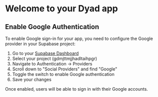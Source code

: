 # Welcome to your Dyad app

## Enable Google Authentication

To enable Google sign-in for your app, you need to configure the Google provider in your Supabase project:

1. Go to your [Supabase Dashboard](https://app.supabase.com/)
2. Select your project (gdmjttmjjhadltaihpgr)
3. Navigate to Authentication → Providers
4. Scroll down to "Social Providers" and find "Google"
5. Toggle the switch to enable Google authentication
6. Save your changes

Once enabled, users will be able to sign in with their Google accounts.